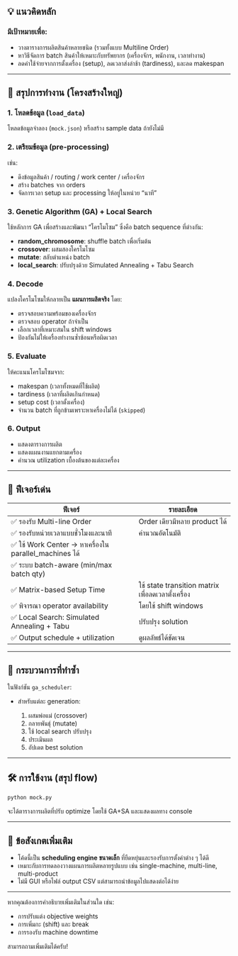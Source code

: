 ## 💡 **แนวคิดหลัก**

### มีเป้าหมายเพื่อ:

* วางตารางการผลิตสินค้าหลายชนิด (รวมทั้งแบบ Multiline Order)
* หาวิธีจัดการ batch สินค้าให้เหมาะกับทรัพยากร (เครื่องจักร, พนักงาน, เวลาทำงาน)
* ลดค่าใช้จ่ายจากการตั้งเครื่อง (setup), ลดเวลาส่งล่าช้า (tardiness), และลด makespan

---

## 🧠 **สรุปการทำงาน (โครงสร้างใหญ่)**
### 1. **โหลดข้อมูล (`load_data`)**

โหลดข้อมูลจำลอง (`mock.json`) หรือสร้าง sample data ถ้ายังไม่มี

### 2. **เตรียมข้อมูล (pre-processing)**

เช่น:
* ดึงข้อมูลสินค้า / routing / work center / เครื่องจักร
* สร้าง batches จาก orders
* จัดการเวลา setup และ processing ให้อยู่ในหน่วย “นาที”

### 3. **Genetic Algorithm (GA) + Local Search**

ใช้หลักการ GA เพื่อสร้างและพัฒนา “โครโมโซม” ซึ่งคือ batch sequence ที่ต่างกัน:
* **random_chromosome**: shuffle batch เพื่อเริ่มต้น
* **crossover**: ผสมสองโครโมโซม
* **mutate**: สลับตำแหน่ง batch
* **local_search**: ปรับปรุงด้วย Simulated Annealing + Tabu Search

### 4. **Decode**

แปลงโครโมโซมให้กลายเป็น **แผนการผลิตจริง** โดย:
* ตรวจสอบความพร้อมของเครื่องจักร
* ตรวจสอบ operator ถ้าจำเป็น
* เลือกเวลาที่เหมาะสมใน shift windows
* ป้องกันไม่ให้เครื่องทำงานซ้ำซ้อนหรือผิดเวลา

### 5. **Evaluate**

ให้คะแนนโครโมโซมจาก:
* makespan (เวลาทั้งหมดที่ใช้ผลิต)
* tardiness (เวลาที่ผลิตเกินกำหนด)
* setup cost (เวลาตั้งเครื่อง)
* จำนวน batch ที่ถูกข้ามเพราะหาเครื่องไม่ได้ (`skipped`)

### 6. **Output**

* แสดงตารางการผลิต
* แสดงแผนงานแยกตามเครื่อง
* คำนวณ utilization เบื้องต้นของแต่ละเครื่อง

---

## 🧩 **ฟีเจอร์เด่น**

| ฟีเจอร์                                               | รายละเอียด                                         |
| ----------------------------------------------------- | -------------------------------------------------- |
| ✅ รองรับ Multi-line Order                             | Order เดียวมีหลาย product ได้                      |
| ✅ รองรับหน่วยเวลาแบบชั่วโมงและนาที                    | คำนวณอัตโนมัติ                                     |
| ✅ ใช้ Work Center → หาเครื่องใน parallel_machines ได้ |                                                    |
| ✅ ระบบ batch-aware (min/max batch qty)                |                                                    |
| ✅ Matrix-based Setup Time                             | ใช้ state transition matrix เพื่อลดเวลาตั้งเครื่อง |
| ✅ พิจารณา operator availability                       | โดยใช้ shift windows                               |
| ✅ Local Search: Simulated Annealing + Tabu            | ปรับปรุง solution                                  |
| ✅ Output schedule + utilization                       | ดูผลลัพธ์ได้ชัดเจน                                 |

---

## 🔄 **กระบวนการที่ทำซ้ำ**

ในฟังก์ชัน `ga_scheduler`:

* สำหรับแต่ละ generation:

  1. ผสมพ่อแม่ (crossover)
  2. กลายพันธุ์ (mutate)
  3. ใช้ local search ปรับปรุง
  4. ประเมินผล
  5. อัปเดต best solution

---

## 🛠️ **การใช้งาน (สรุป flow)**

```bash
python mock.py
```

จะได้ตารางการผลิตที่ปรับ optimize โดยใช้ GA+SA และแสดงผลทาง console

---

## 📝 ข้อสังเกตเพิ่มเติม

* โค้ดนี้เป็น **scheduling engine ขนาดเล็ก** ที่ยืดหยุ่นและรองรับการตั้งค่าต่าง ๆ ได้ดี
* เหมาะกับการทดลองวางแผนการผลิตหลายรูปแบบ เช่น single-machine, multi-line, multi-product
* ไม่มี GUI หรือไฟล์ output CSV แต่สามารถนำข้อมูลไปแสดงต่อได้ง่าย

---

หากคุณต้องการคำอธิบายเพิ่มเติมในส่วนใด เช่น:

* การปรับแต่ง objective weights
* การเพิ่มกะ (shift) และ break
* การรองรับ machine downtime

สามารถถามเพิ่มเติมได้ครับ!
